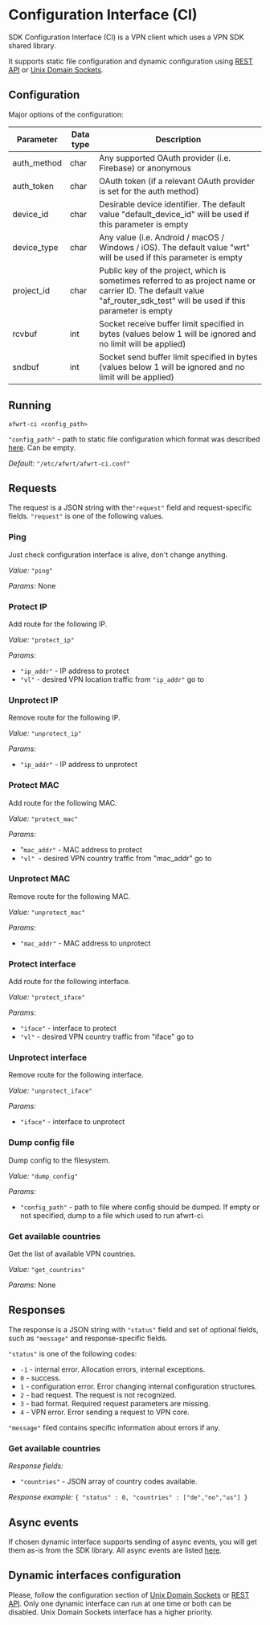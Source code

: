 # Configuration Interface (CI)

SDK Configuration Interface (CI) is a VPN client which uses a VPN SDK shared library.&#x20;

It supports static file configuration and dynamic configuration using [REST API](hydra-vpn-sdk-for-routers-ci-rest-api.md) or [Unix Domain Sockets](hydra-vpn-sdk-for-routers-ci-unix-domain.md).

## Configuration&#x20;

Major options of the configuration:

| Parameter    | Data type | Description                                                                                                                                                                |
| ------------ | --------- | -------------------------------------------------------------------------------------------------------------------------------------------------------------------------- |
| auth\_method | char      | Any supported OAuth provider (i.e. Firebase) or anonymous                                                                                                                  |
| auth\_token  | char      | OAuth token (if a relevant OAuth provider is set for the auth method)                                                                                                      |
| device\_id   | char      | Desirable device identifier. The default value "default\_device\_id" will be used if this parameter is empty                                                               |
| device\_type | char      | Any value (i.e. Android / macOS / Windows / iOS). The default value "wrt" will be used if this parameter is empty                                                          |
| project\_id  | char      | Public key of the project, which is sometimes referred to as project name or carrier ID. The default value "af\_router\_sdk\_test" will be used if this parameter is empty |
| rcvbuf       | int       | Socket receive buffer limit specified in bytes (values below 1 will be ignored and no limit will be applied)                                                               |
| sndbuf       | int       | Socket send buffer limit specified in bytes (values below 1 will be ignored and no limit will be applied)                                                                  |

## Running

```
afwrt-ci <config_path>
```

`"config_path"` - path to static file configuration which format was described [here](../hydra-vpn-sdk-for-routers-sdk.md#configuration). Can be empty.

_Default:_ `"/etc/afwrt/afwrt-ci.conf"`

## Requests

The request is a JSON string with the`"request"` field and request-specific fields. `"request"` is one of the following values.

### Ping

Just check configuration interface is alive, don't change anything.&#x20;

_Value:_ `"ping"`&#x20;

_Params:_ None

### Protect IP

Add route for the following IP.&#x20;

_Value:_ `"protect_ip"`&#x20;

_Params:_&#x20;

* `"ip_addr"` - IP address to protect&#x20;
* `"vl"` - desired VPN location traffic from `"ip_addr"` go to

### Unprotect IP&#x20;

Remove route for the following IP.&#x20;

_Value:_ `"unprotect_ip"`&#x20;

_Params:_

* `"ip_addr"` - IP address to unprotect

### Protect MAC

Add route for the following MAC.&#x20;

_Value:_ `"protect_mac"`&#x20;

_Params:_&#x20;

* "`mac_addr"` - MAC address to protect
* `"vl" `- desired VPN country traffic from "mac\_addr" go to

### Unprotect MAC

Remove route for the following MAC.&#x20;

_Value:_ `"unprotect_mac"`&#x20;

_Params:_&#x20;

* `"mac_addr"` - MAC address to unprotect

### Protect interface

Add route for the following interface.&#x20;

_Value:_ `"protect_iface"`&#x20;

_Params:_&#x20;

* `"iface"` - interface to protect
* `"vl"` - desired VPN country traffic from "iface" go to

### Unprotect interface

Remove route for the following interface.&#x20;

_Value:_ `"unprotect_iface"`&#x20;

_Params:_&#x20;

* `"iface"` - interface to unprotect

### Dump config file&#x20;

Dump config to the filesystem.&#x20;

_Value:_ `"dump_config"`&#x20;

_Params:_&#x20;

* `"config_path"` - path to file where config should be dumped. If empty or not specified, dump to a file which used to run afwrt-ci.

### Get available countries&#x20;

Get the list of available VPN countries.&#x20;

_Value:_ `"get_countries"`&#x20;

_Params:_ None

## Responses

The response is a JSON string with `"status"` field and set of optional fields, such as `"message"` and response-specific fields.

`"status"` is one of the following codes:&#x20;

* `-1` - internal error. Allocation errors, internal exceptions.&#x20;
* `0` - success.&#x20;
* `1` - configuration error. Error changing internal configuration structures.&#x20;
* `2` - bad request. The request is not recognized.&#x20;
* `3` - bad format. Required request parameters are missing.&#x20;
* `4` - VPN error. Error sending a request to VPN core.

`"message"` filed contains specific information about errors if any.

### Get available countries

_Response fields:_&#x20;

* `"countries"` - JSON array of country codes available.&#x20;

_Response example:_ `{ "status" : 0, "countries" : ["de","no","us"] }`

## Async events

If chosen dynamic interface supports sending of async events, you will get them as-is from the SDK library. All async events are listed [here](../hydra-vpn-sdk-for-routers-sdk.md#callback-events).

## Dynamic interfaces configuration

Please, follow the configuration section of [Unix Domain Sockets](hydra-vpn-sdk-for-routers-ci-unix-domain.md#configuration) or [REST API](hydra-vpn-sdk-for-routers-ci-rest-api.md#configuration). Only one dynamic interface can run at one time or both can be disabled. Unix Domain Sockets interface has a higher priority.
